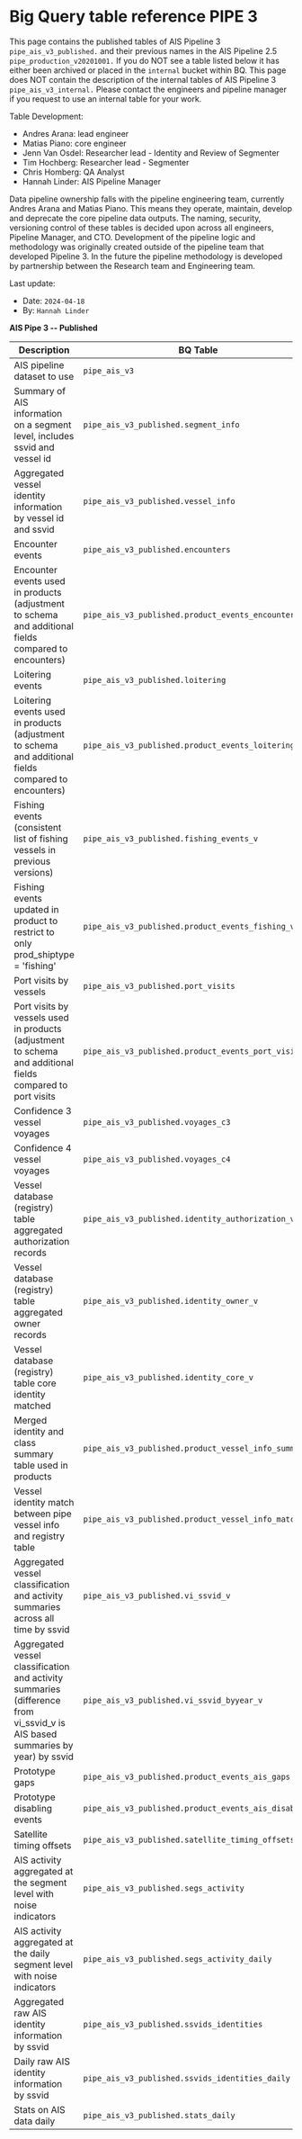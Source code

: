 # Big Query table reference PIPE 3

This page contains the published tables of AIS Pipeline 3 `pipe_ais_v3_published.` and their previous names in the AIS Pipeline 2.5 `pipe_production_v20201001.` If you do NOT see a table listed below it has either been archived or placed in the `internal` bucket within BQ. This page does NOT contain the description of the internal tables of AIS Pipeline 3 `pipe_ais_v3_internal.` Please contact the engineers and pipeline manager if you request to use an internal table for your work. 

Table Development: 

+ Andres Arana: lead engineer
+ Matias Piano: core engineer
+ Jenn Van Osdel: Researcher lead - Identity and Review of Segmenter
+ Tim Hochberg: Researcher lead - Segmenter
+ Chris Homberg: QA Analyst
+ Hannah Linder: AIS Pipeline Manager


Data pipeline ownership falls with the pipeline engineering team, currently Andres Arana and Matias Piano. This means they operate, maintain, develop and deprecate the core pipeline data outputs. The naming, security, versioning control of these tables is decided upon across all engineers, Pipeline Manager, and CTO. Development of the pipeline logic and methodology was originally created outside of the pipeline team that developed Pipeline 3. In the future the pipeline methodology is developed by partnership between the Research team and Engineering team. 


Last update:
   * Date: `2024-04-18`
   * By: `Hannah Linder`


__AIS Pipe 3 -- Published__

| Description | BQ Table| Previous BQ Table |
| --- | --- | --- |
| AIS pipeline dataset to use | `pipe_ais_v3`| `pipe_production_v20201001` | 
| Summary of AIS information on a segment level, includes ssvid and vessel id | `pipe_ais_v3_published.segment_info` | `pipe_production_v20201001.segment_info` | 
| Aggregated vessel identity information by vessel id and ssvid| `pipe_ais_v3_published.vessel_info` | `pipe_production_v20201001.vessel_info` | 
| Encounter events| `pipe_ais_v3_published.encounters` | `pipe_production_v20201001.encounters` | 
| Encounter events used in products (adjustment to schema and additional fields compared to encounters)| `pipe_ais_v3_published.product_events_encounter_v` | `pipe_production_v20201001.published_events_encounters_v` | 
| Loitering events| `pipe_ais_v3_published.loitering` | `pipe_production_v20201001.loitering` | 
| Loitering events used in products (adjustment to schema and additional fields compared to encounters)| `pipe_ais_v3_published.product_events_loitering_v` | `pipe_production_v20201001.published_events_loitering_v` | 
| Fishing events (consistent list of fishing vessels in previous versions)| `pipe_ais_v3_published.fishing_events_v` | `pipe_production_v20201001.published_events_fishing` | 
| Fishing events updated in product to restrict to only prod_shiptype = 'fishing'| `pipe_ais_v3_published.product_events_fishing_v` | --Same Table not Previously Developed---- | 
| Port visits by vessels| `pipe_ais_v3_published.port_visits` | `pipe_production_v20201001.proto_port_visits` | 
| Port visits by vessels used in products (adjustment to schema and additional fields compared to port visits| `pipe_ais_v3_published.product_events_port_visit_v` | `pipe_production_v20201001.published_events_port_visits_v` | 
| Confidence 3 vessel voyages| `pipe_ais_v3_published.voyages_c3` | `pipe_production_v20201001.proto_voyages_c3` | 
| Confidence 4 vessel voyages| `pipe_ais_v3_published.voyages_c4` | `pipe_production_v20201001.proto_voyages_c4` |  
| Vessel database (registry) table aggregated authorization records| `pipe_ais_v3_published.identity_authorization_v` | `vessel_identity.identity_authorization_v` | 
| Vessel database (registry) table aggregated owner records| `pipe_ais_v3_published.identity_owner_v` | `vessel_identity.identity_owner_v` | 
| Vessel database (registry) table core identity matched| `pipe_ais_v3_published.identity_core_v` | `vessel_identity.identity_core_v` | 
| Merged identity and class summary table used in products| `pipe_ais_v3_published.product_vessel_info_summary` | `pipe_production_v20201001.all_vessels_byyear_v2_v` | 
| Vessel identity match between pipe vessel info and registry table| `pipe_ais_v3_published.product_vessel_info_match` | `pipe_production_v20201001.base_vessel_identity_info_match_v` | 
| Aggregated vessel classification and activity summaries across all time by ssvid| `pipe_ais_v3_published.vi_ssvid_v` | `pipe_production_v20201001.vi_ssvid_v` |
| Aggregated vessel classification and activity summaries (difference from vi_ssvid_v is AIS based summaries by year) by ssvid| `pipe_ais_v3_published.vi_ssvid_byyear_v` | `pipe_production_v20201001.vi_ssvid_byyear_v` |
| Prototype gaps| `pipe_ais_v3_published.product_events_ais_gaps` | `pipe_production_v20201001.proto_ais_gap_events` |
| Prototype disabling events| `pipe_ais_v3_published.product_events_ais_disabling` | `pipe_production_v20201001.proto_published_events_ais_gaps` |
| Satellite timing offsets | `pipe_ais_v3_published.satellite_timing_offsets` | `pipe_production_v20201001.research_satellite_timing` | 
| AIS activity aggregated at the segment level with noise indicators| `pipe_ais_v3_published.segs_activity` | `pipe_production_v20201001.research_segs` | 
| AIS activity aggregated at the daily segment level with noise indicators| `pipe_ais_v3_published.segs_activity_daily` | `pipe_production_v20201001.research_segs_daily` | 
| Aggregated raw AIS identity information by ssvid| `pipe_ais_v3_published.ssvids_identities` | `pipe_production_v20201001.research_ids` | 
| Daily raw AIS identity information by ssvid| `pipe_ais_v3_published.ssvids_identities_daily` | `pipe_production_v20201001.research_ids_daily` | 
| Stats on AIS data daily| `pipe_ais_v3_published.stats_daily` | `pipe_production_v20201001.research_stats` | 

